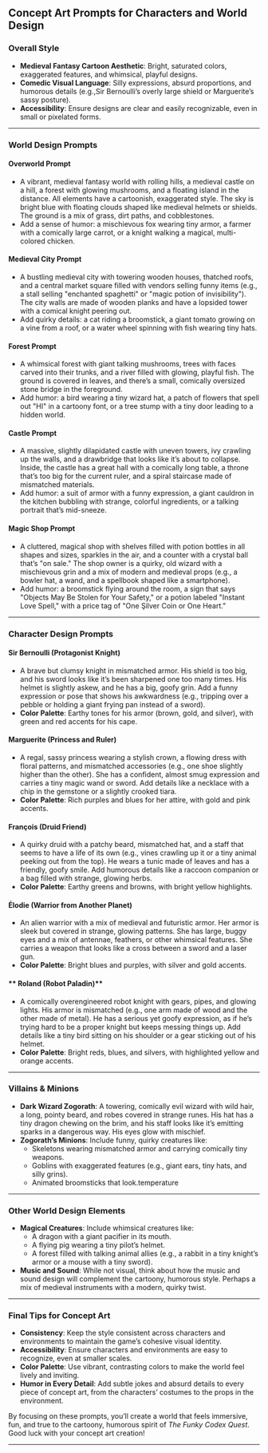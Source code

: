 

## Concept Art Prompts for Characters and World Design

### **Overall Style**
- **Medieval Fantasy Cartoon Aesthetic**: Bright, saturated colors, exaggerated features, and whimsical, playful designs.
- **Comedic Visual Language**: Silly expressions, absurd proportions, and humorous details (e.g.,Sir Bernoulli’s overly large shield or Marguerite’s sassy posture).
- **Accessibility**: Ensure designs are clear and easily recognizable, even in small or pixelated forms.

---

### **World Design Prompts**

#### **Overworld Prompt**
- A vibrant, medieval fantasy world with rolling hills, a medieval castle on a hill, a forest with glowing mushrooms, and a floating island in the distance. All elements have a cartoonish, exaggerated style. The sky is bright blue with floating clouds shaped like medieval helmets or shields. The ground is a mix of grass, dirt paths, and cobblestones.
- Add a sense of humor: a mischievous fox wearing tiny armor, a farmer with a comically large carrot, or a knight walking a magical, multi-colored chicken.

#### **Medieval City Prompt**
- A bustling medieval city with towering wooden houses, thatched roofs, and a central market square filled with vendors selling funny items (e.g., a stall selling "enchanted spaghetti" or "magic potion of invisibility"). The city walls are made of wooden planks and have a lopsided tower with a comical knight peering out.
- Add quirky details: a cat riding a broomstick, a giant tomato growing on a vine from a roof, or a water wheel spinning with fish wearing tiny hats.

#### **Forest Prompt**
- A whimsical forest with giant talking mushrooms, trees with faces carved into their trunks, and a river filled with glowing, playful fish. The ground is covered in leaves, and there’s a small, comically oversized stone bridge in the foreground.
- Add humor: a bird wearing a tiny wizard hat, a patch of flowers that spell out "HI" in a cartoony font, or a tree stump with a tiny door leading to a hidden world.

#### **Castle Prompt**
- A massive, slightly dilapidated castle with uneven towers, ivy crawling up the walls, and a drawbridge that looks like it’s about to collapse. Inside, the castle has a great hall with a comically long table, a throne that’s too big for the current ruler, and a spiral staircase made of mismatched materials.
- Add humor: a suit of armor with a funny expression, a giant cauldron in the kitchen bubbling with strange, colorful ingredients, or a talking portrait that’s mid-sneeze.

#### **Magic Shop Prompt**
- A cluttered, magical shop with shelves filled with potion bottles in all shapes and sizes, sparkles in the air, and a counter with a crystal ball that’s "on sale." The shop owner is a quirky, old wizard with a mischievous grin and a mix of modern and medieval props (e.g., a bowler hat, a wand, and a spellbook shaped like a smartphone).
- Add humor: a broomstick flying around the room, a sign that says "Objects May Be Stolen for Your Safety," or a potion labeled "Instant Love Spell," with a price tag of "One Şilver Coin or One Heart."

---

### **Character Design Prompts**

#### **Sir Bernoulli (Protagonist Knight)**
- A brave but clumsy knight in mismatched armor. His shield is too big, and his sword looks like it’s been sharpened one too many times. His helmet is slightly askew, and he has a big, goofy grin. Add a funny expression or pose that shows his awkwardness (e.g., tripping over a pebble or holding a giant frying pan instead of a sword).
- **Color Palette**: Earthy tones for his armor (brown, gold, and silver), with green and red accents for his cape.

#### **Marguerite (Princess and Ruler)**
- A regal, sassy princess wearing a stylish crown, a flowing dress with floral patterns, and mismatched accessories (e.g., one shoe slightly higher than the other). She has a confident, almost smug expression and carries a tiny magic wand or sword. Add details like a necklace with a chip in the gemstone or a slightly crooked tiara.
- **Color Palette**: Rich purples and blues for her attire, with gold and pink accents.

#### **François (Druid Friend)**
- A quirky druid with a patchy beard, mismatched hat, and a staff that seems to have a life of its own (e.g., vines crawling up it or a tiny animal peeking out from the top). He wears a tunic made of leaves and has a friendly, goofy smile. Add humorous details like a raccoon companion or a bag filled with strange, glowing herbs.
- **Color Palette**: Earthy greens and browns, with bright yellow highlights.

#### **Élodie (Warrior from Another Planet)**
- An alien warrior with a mix of medieval and futuristic armor. Her armor is sleek but covered in strange, glowing patterns. She has large, buggy eyes and a mix of antennae, feathers, or other whimsical features. She carries a weapon that looks like a cross between a sword and a laser gun.
- **Color Palette**: Bright blues and purples, with silver and gold accents.

#### ** Roland (Robot Paladin)**
- A comically overengineered robot knight with gears, pipes, and glowing lights. His armor is mismatched (e.g., one arm made of wood and the other made of metal). He has a serious yet goofy expression, as if he’s trying hard to be a proper knight but keeps messing things up. Add details like a tiny bird sitting on his shoulder or a gear sticking out of his helmet.
- **Color Palette**: Bright reds, blues, and silvers, with highlighted yellow and orange accents.

---

### **Villains & Minions**
- **Dark Wizard Zogorath**: A towering, comically evil wizard with wild hair, a long, pointy beard, and robes covered in strange runes. His hat has a tiny dragon chewing on the brim, and his staff looks like it’s emitting sparks in a dangerous way. His eyes glow with mischief.
- **Zogorath’s Minions**: Include funny, quirky creatures like:
  - Skeletons wearing mismatched armor and carrying comically tiny weapons.
  - Goblins with exaggerated features (e.g., giant ears, tiny hats, and silly grins).
  - Animated broomsticks that look.temperature

---

### **Other World Design Elements**
- **Magical Creatures**: Include whimsical creatures like:
  - A dragon with a giant pacifier in its mouth.
  - A flying pig wearing a tiny pilot’s helmet.
  - A forest filled with talking animal allies (e.g., a rabbit in a tiny knight’s armor or a mouse with a tiny sword).
- **Music and Sound**: While not visual, think about how the music and sound design will complement the cartoony, humorous style. Perhaps a mix of medieval instruments with a modern, quirky twist.

---

### **Final Tips for Concept Art**
- **Consistency**: Keep the style consistent across characters and environments to maintain the game’s cohesive visual identity.
- **Accessibility**: Ensure characters and environments are easy to recognize, even at smaller scales.
- **Color Palette**: Use vibrant, contrasting colors to make the world feel lively and inviting.
- **Humor in Every Detail**: Add subtle jokes and absurd details to every piece of concept art, from the characters’ costumes to the props in the environment.

By focusing on these prompts, you’ll create a world that feels immersive, fun, and true to the cartoony, humorous spirit of *The Funky Codex Quest*. Good luck with your concept art creation!

----

